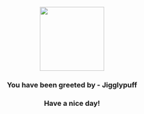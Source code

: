 <p align="center">
            <img src="https://raw.githubusercontent.com/PokeAPI/sprites/master/sprites/pokemon/39.png" width="150" height="150">
          </p>
          <h3 align="center">You have been greeted by - <b>Jigglypuff</b></h3>
          <h3 align="center">Have a nice day!</h3>
        
